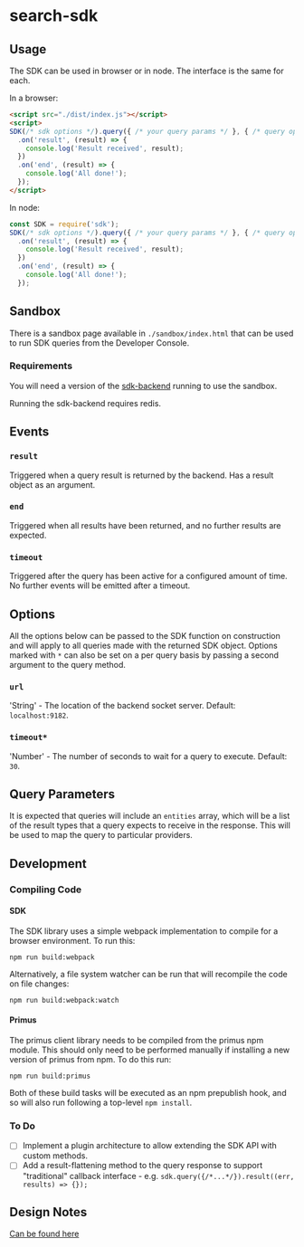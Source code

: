 # search-sdk

## Usage

The SDK can be used in browser or in node. The interface is the same for each.

In a browser:

```html
<script src="./dist/index.js"></script>
<script>
SDK(/* sdk options */).query({ /* your query params */ }, { /* query options */ })
  .on('result', (result) => {
    console.log('Result received', result);
  })
  .on('end', (result) => {
    console.log('All done!');
  });
</script>
```

In node:

```javascript
const SDK = require('sdk');
SDK(/* sdk options */).query({ /* your query params */ }, { /* query options */ })
  .on('result', (result) => {
    console.log('Result received', result);
  })
  .on('end', (result) => {
    console.log('All done!');
  });
```

## Sandbox

There is a sandbox page available in `./sandbox/index.html` that can be used to run SDK queries from the Developer Console.

### Requirements

You will need a version of the [sdk-backend](https://github.com/numo-labs/sdk-backend) running to use the sandbox.

Running the sdk-backend requires redis.

## Events

### `result`

Triggered when a query result is returned by the backend. Has a result object as an argument.

### `end`

Triggered when all results have been returned, and no further results are expected.

### `timeout`

Triggered after the query has been active for a configured amount of time. No further events will be emitted after a timeout.

## Options

All the options below can be passed to the SDK function on construction and will apply to all queries made with the returned SDK object. Options marked with `*` can also be set on a per query basis by passing a second argument to the query method.

### `url`

'String' - The location of the backend socket server. Default: `localhost:9182`.

### `timeout*`

'Number' - The number of seconds to wait for a query to execute. Default: `30`.

## Query Parameters

It is expected that queries will include an `entities` array, which will be a list of the result types that a query expects to receive in the response. This will be used to map the query to particular providers.

## Development

### Compiling Code

#### SDK

The SDK library uses a simple webpack implementation to compile for a browser environment. To run this:

```shell
npm run build:webpack
```

Alternatively, a file system watcher can be run that will recompile the code on file changes:

```shell
npm run build:webpack:watch
```

#### Primus

The primus client library needs to be compiled from the primus npm module. This should only need to be performed manually if installing a new version of primus from npm. To do this run:

```shell
npm run build:primus
```

Both of these build tasks will be executed as an npm prepublish hook, and so will also run following a top-level `npm install`.

### To Do

* [ ] Implement a plugin architecture to allow extending the SDK API with custom methods.
* [ ] Add a result-flattening method to the query response to support "traditional" callback interface - e.g. `sdk.query({/*...*/}).result((err, results) => {});`

## Design Notes

[Can be found here](./notes)
